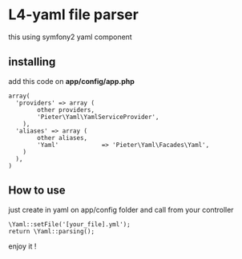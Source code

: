 # L4-yaml file parser

this using symfony2 yaml component

## installing

add this code on **app/config/app.php**

    array(
      'providers' => array (
            other providers,
            'Pieter\Yaml\YamlServiceProvider',
        ),
      'aliases' => array (
            other aliases,
            'Yaml'            => 'Pieter\Yaml\Facades\Yaml',
        )
      ),
    )


## How to use

just create in yaml on app/config folder and call from your controller

    \Yaml::setFile('[your_file].yml');
    return \Yaml::parsing();


enjoy it !



